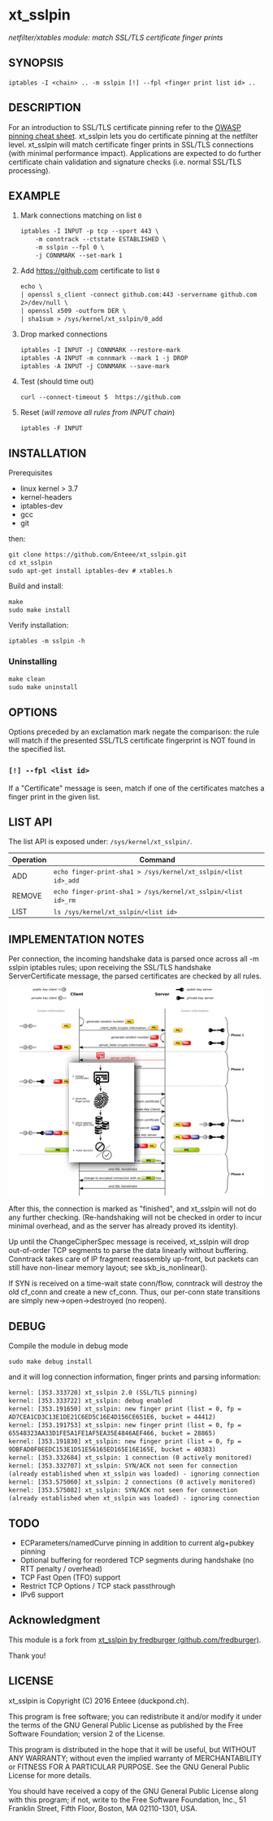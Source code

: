 # xt_sslpin 
_netfilter/xtables module: match SSL/TLS certificate finger prints_

## SYNOPSIS

    iptables -I <chain> .. -m sslpin [!] --fpl <finger print list id> ..

## DESCRIPTION

For an introduction to SSL/TLS certificate pinning refer to the [OWASP pinning cheat sheet](https://www.owasp.org/index.php/Pinning_Cheat_Sheet). xt_sslpin lets you do certificate pinning at the netfilter level. xt_sslpin will match certificate finger prints in SSL/TLS connections (with minimal performance impact). Applications are expected to do further certificate chain validation and signature checks (i.e. normal SSL/TLS processing).

## EXAMPLE

1. Mark connections matching on list `0`
    ```shell
    iptables -I INPUT -p tcp --sport 443 \
        -m conntrack --ctstate ESTABLISHED \
        -m sslpin --fpl 0 \
        -j CONNMARK --set-mark 1
    ```

2. Add https://github.com certificate to list `0`
    ```shell
    echo \
    | openssl s_client -connect github.com:443 -servername github.com 2>/dev/null \
    | openssl x509 -outform DER \
    | sha1sum > /sys/kernel/xt_sslpin/0_add
    ```

3. Drop marked connections
    ```shell
    iptables -I INPUT -j CONNMARK --restore-mark
    iptables -A INPUT -m connmark --mark 1 -j DROP
    iptables -A INPUT -j CONNMARK --save-mark
    ```

4. Test (should time out)
    ```shell
    curl --connect-timeout 5  https://github.com
    ```

5. Reset (_will remove all rules from INPUT chain_)
    ```shell
    iptables -F INPUT
    ```

## INSTALLATION

Prerequisites

* linux kernel > 3.7
* kernel-headers
* iptables-dev
* gcc
* git

then:

```shell
git clone https://github.com/Enteee/xt_sslpin.git
cd xt_sslpin
sudo apt-get install iptables-dev # xtables.h
```

Build and install:

```shell
make
sudo make install
```

Verify installation:

```shell
iptables -m sslpin -h
```

### Uninstalling

```shell
make clean
sudo make uninstall
```

## OPTIONS

Options preceded by an exclamation mark negate the comparison: the rule will match if the presented SSL/TLS certificate fingerprint is NOT found in the specified list.

### `[!] --fpl <list id>` 

If a "Certificate" message is seen, match if one of the certificates matches a finger print in the given list.

## LIST API

The list API is exposed under: `/sys/kernel/xt_sslpin/`.

| Operation | Command |
| --------- | ------- |
| ADD       | `echo finger-print-sha1 > /sys/kernel/xt_sslpin/<list id>_add` |
| REMOVE    | `echo finger-print-sha1 > /sys/kernel/xt_sslpin/<list id>_rm`  |
| LIST      | `ls /sys/kernel/xt_sslpin/<list id>` |

## IMPLEMENTATION NOTES

Per connection, the incoming handshake data is parsed once across all -m sslpin iptables rules;
upon receiving the SSL/TLS handshake ServerCertificate message, the parsed certificates are checked by all rules.

![xt_sslpin intercepted SSL/TLS handshake](https://raw.githubusercontent.com/Enteee/xt_sslpin/master/doc/handshake_xt_sslpin.png)

After this, the connection is marked as "finished", and xt_sslpin will not do any further checking.
(Re-handshaking will not be checked in order to incur minimal overhead, and as the server has already proved
its identity).

Up until the ChangeCipherSpec message is received, xt_sslpin will drop out-of-order TCP segments to
parse the data linearly without buffering. Conntrack takes care of IP fragment reassembly up-front, but packets
can still have non-linear memory layout; see skb_is_nonlinear().

If SYN is received on a time-wait state conn/flow, conntrack will destroy the old cf_conn
and create a new cf_conn. Thus, our per-conn state transitions are simply new->open->destroyed (no reopen).

## DEBUG

Compile the module in debug mode

```shell
sudo make debug install
```

and it will log connection information, finger prints and parsing information:

```
kernel: [353.333720] xt_sslpin 2.0 (SSL/TLS pinning)
kernel: [353.333722] xt_sslpin: debug enabled
kernel: [353.191650] xt_sslpin: new finger print (list = 0, fp = AD7CEA1CD3C13E1DE21C6ED5C16E4D156CE651E6, bucket = 44412)
kernel: [353.191753] xt_sslpin: new finger print (list = 0, fp = 65548323AA33D1FE5A1FE1AF5EA35E4846AEF466, bucket = 28865)
kernel: [353.191830] xt_sslpin: new finger print (list = 0, fp = 9DBFAD0F0EEDC153E1D51E56165ED165E16E165E, bucket = 40383)
kernel: [353.332684] xt_sslpin: 1 connection (0 actively monitored)
kernel: [353.332707] xt_sslpin: SYN/ACK not seen for connection (already established when xt_sslpin was loaded) - ignoring connection
kernel: [353.575060] xt_sslpin: 2 connections (0 actively monitored)
kernel: [353.575082] xt_sslpin: SYN/ACK not seen for connection (already established when xt_sslpin was loaded) - ignoring connection
```

## TODO

* ECParameters/namedCurve pinning in addition to current alg+pubkey pinning
* Optional buffering for reordered TCP segments during handshake (no RTT penalty / overhead)
* TCP Fast Open (TFO) support
* Restrict TCP Options / TCP stack passthrough
* IPv6 support

## Acknowledgment

This module is a fork from [xt_sslpin by fredburger (github.com/fredburger)](https://github.com/fredburger/xt_sslpin).

Thank you!

## LICENSE

xt_sslpin is Copyright (C) 2016 Enteee (duckpond.ch).

This program is free software; you can redistribute it and/or modify it under the terms of the
GNU General Public License as published by the Free Software Foundation; version 2 of the License.

This program is distributed in the hope that it will be useful, but WITHOUT ANY WARRANTY;
without even the implied warranty of MERCHANTABILITY or FITNESS FOR A PARTICULAR PURPOSE.
See the GNU General Public License for more details.

You should have received a copy of the GNU General Public License along with this program; if not, write to
the Free Software Foundation, Inc., 51 Franklin Street, Fifth Floor, Boston, MA 02110-1301, USA.
